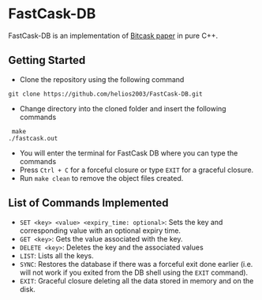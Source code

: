 # FastCask-DB

FastCask-DB is an implementation of [Bitcask paper](https://riak.com/assets/bitcask-intro.pdf) in pure C++.

## Getting Started
- Clone the repository using the following command
```
git clone https://github.com/helios2003/FastCask-DB.git
```
- Change directory into the cloned folder and insert the following commands
```
 make
./fastcask.out
```
- You will enter the terminal for FastCask DB where you can type the commands
- Press ``Ctrl + C`` for a forceful closure or type ``EXIT`` for a graceful closure.
- Run ``make clean`` to remove the object files created.

## List of Commands Implemented
- ``SET <key> <value> <expiry_time: optional>``: Sets the key and corresponding value with an optional expiry time.
- ``GET <key>``: Gets the value associated with the key.
- ``DELETE <key>``: Deletes the key and the associated values
- ``LIST``: Lists all the keys.
- ``SYNC``: Restores the database if there was a forceful exit done earlier (i.e. will not work if you exited from the DB shell using the ``EXIT`` command).
- ``EXIT``: Graceful closure deleting all the data stored in memory and on the disk.